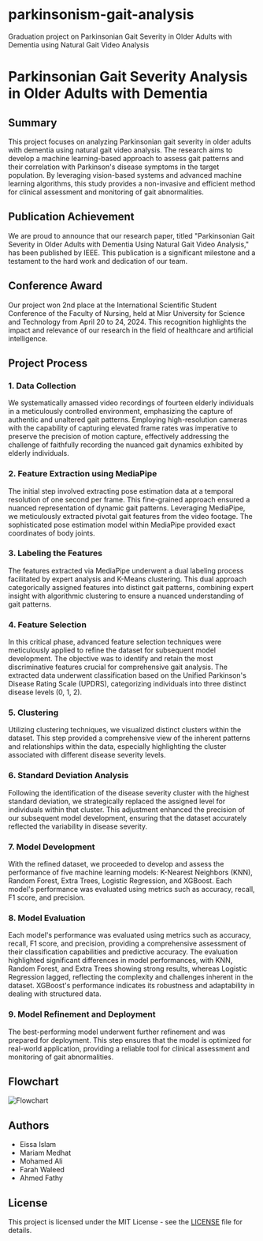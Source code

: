 # parkinsonism-gait-analysis
Graduation project on Parkinsonian Gait Severity in Older Adults with Dementia using Natural Gait Video Analysis
# Parkinsonian Gait Severity Analysis in Older Adults with Dementia

## Summary

This project focuses on analyzing Parkinsonian gait severity in older adults with dementia using natural gait video analysis. The research aims to develop a machine learning-based approach to assess gait patterns and their correlation with Parkinson's disease symptoms in the target population. By leveraging vision-based systems and advanced machine learning algorithms, this study provides a non-invasive and efficient method for clinical assessment and monitoring of gait abnormalities.

## Publication Achievement

We are proud to announce that our research paper, titled "Parkinsonian Gait Severity in Older Adults with Dementia Using Natural Gait Video Analysis," has been published by IEEE. This publication is a significant milestone and a testament to the hard work and dedication of our team.

## Conference Award

Our project won 2nd place at the International Scientific Student Conference of the Faculty of Nursing, held at Misr University for Science and Technology from April 20 to 24, 2024. This recognition highlights the impact and relevance of our research in the field of healthcare and artificial intelligence.

## Project Process

### 1. Data Collection

We systematically amassed video recordings of fourteen elderly individuals in a meticulously controlled environment, emphasizing the capture of authentic and unaltered gait patterns. Employing high-resolution cameras with the capability of capturing elevated frame rates was imperative to preserve the precision of motion capture, effectively addressing the challenge of faithfully recording the nuanced gait dynamics exhibited by elderly individuals.

### 2. Feature Extraction using MediaPipe

The initial step involved extracting pose estimation data at a temporal resolution of one second per frame. This fine-grained approach ensured a nuanced representation of dynamic gait patterns. Leveraging MediaPipe, we meticulously extracted pivotal gait features from the video footage. The sophisticated pose estimation model within MediaPipe provided exact coordinates of body joints.

### 3. Labeling the Features

The features extracted via MediaPipe underwent a dual labeling process facilitated by expert analysis and K-Means clustering. This dual approach categorically assigned features into distinct gait patterns, combining expert insight with algorithmic clustering to ensure a nuanced understanding of gait patterns.

### 4. Feature Selection

In this critical phase, advanced feature selection techniques were meticulously applied to refine the dataset for subsequent model development. The objective was to identify and retain the most discriminative features crucial for comprehensive gait analysis. The extracted data underwent classification based on the Unified Parkinson's Disease Rating Scale (UPDRS), categorizing individuals into three distinct disease levels (0, 1, 2).

### 5. Clustering

Utilizing clustering techniques, we visualized distinct clusters within the dataset. This step provided a comprehensive view of the inherent patterns and relationships within the data, especially highlighting the cluster associated with different disease severity levels.

### 6. Standard Deviation Analysis

Following the identification of the disease severity cluster with the highest standard deviation, we strategically replaced the assigned level for individuals within that cluster. This adjustment enhanced the precision of our subsequent model development, ensuring that the dataset accurately reflected the variability in disease severity.

### 7. Model Development

With the refined dataset, we proceeded to develop and assess the performance of five machine learning models: K-Nearest Neighbors (KNN), Random Forest, Extra Trees, Logistic Regression, and XGBoost. Each model's performance was evaluated using metrics such as accuracy, recall, F1 score, and precision.

### 8. Model Evaluation

Each model's performance was evaluated using metrics such as accuracy, recall, F1 score, and precision, providing a comprehensive assessment of their classification capabilities and predictive accuracy. The evaluation highlighted significant differences in model performances, with KNN, Random Forest, and Extra Trees showing strong results, whereas Logistic Regression lagged, reflecting the complexity and challenges inherent in the dataset. XGBoost's performance indicates its robustness and adaptability in dealing with structured data.

### 9. Model Refinement and Deployment

The best-performing model underwent further refinement and was prepared for deployment. This step ensures that the model is optimized for real-world application, providing a reliable tool for clinical assessment and monitoring of gait abnormalities.

## Flowchart

![Flowchart](path/to/flowchart.png)

## Authors

- Eissa Islam
- Mariam Medhat
- Mohamed Ali
- Farah Waleed
- Ahmed Fathy

## License

This project is licensed under the MIT License - see the [LICENSE](LICENSE) file for details.